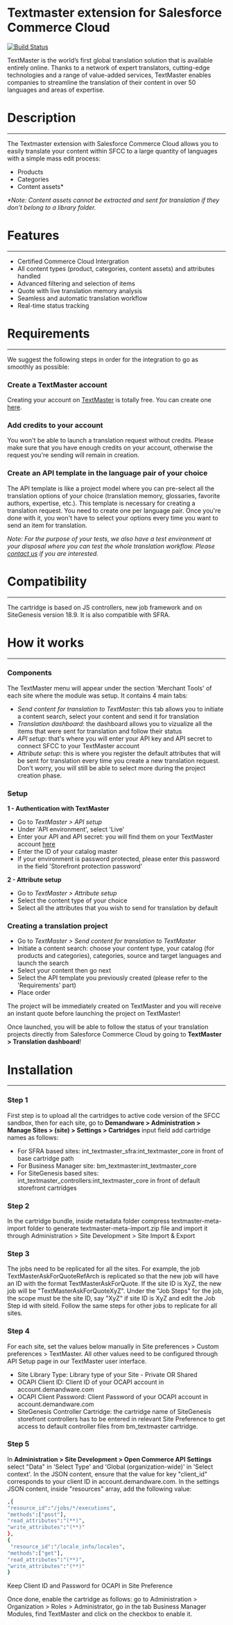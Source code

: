 # Textmaster extension for Salesforce Commerce Cloud

[![Build Status](https://travis-ci.org/joemccann/dillinger.svg?branch=master)](https://travis-ci.org/joemccann/dillinger)

TextMaster is the world’s first global translation solution that is available entirely online. Thanks to a network of expert translators, cutting-edge technologies and a range of value-added services, TextMaster enables companies to streamline the translation of their content in over 50 languages and areas of expertise.


# Description
***

The Textmaster extension with Salesforce Commerce Cloud allows you to easily translate your content within SFCC to a large quantity of languages with a simple mass edit process:
- Products
- Categories
- Content assets*

_*Note: Content assets cannot be extracted and sent for translation if they don't belong to a library folder._

# Features
***

  - Certified Commerce Cloud Intergration
  - All content types (product, categories, content assets) and attributes handled
  - Advanced filtering and selection of items
  - Quote with live translation memory analysis
  - Seamless and automatic translation workflow
  - Real-time status tracking

# Requirements
***

We suggest the following steps in order for the integration to go as smoothly as possible:

### Create a TextMaster account 

Creating your account on [TextMaster](https://textmaster.com) is totally free. You can create one [here](https://app.textmaster.com/sign_in).

### Add credits to your account

You won't be able to launch a translation request without credits. Please make sure that you have enough credits on your account, otherwise the request you're sending will remain in creation.

### Create an API template in the language pair of your choice

The API template is like a project model where you can pre-select all the translation options of your choice (translation memory, glossaries, favorite authors, expertise, etc.). This template is necessary for creating a translation request. You need to create one per language pair. Once you're done with it, you won't have to select your options every time you want to send an item for translation.


_Note: For the purpose of your tests, we also have a test environment at your disposal where you can test the whole translation workflow. Please [contact us](integrations@textmaster.com) if you are interested._

# Compatibility
***

The cartridge is based on JS controllers, new job framework and on SiteGenesis version 18.9. It is also compatible with SFRA.

# How it works
***

### Components
The TextMaster menu will appear under the section 'Merchant Tools' of each site where the module was setup. It contains 4 main tabs: 
- _Send content for translation to TextMaster_: this tab allows you to initiate a content search, select your content and send it for translation
- _Translation dashboard_: the dashboard allows you to vizualize all the items that were sent for translation and follow their status
- _API setup_: that's where you will enter your API key and API secret to connect SFCC to your TextMaster account
- _Attribute setup_: this is where you register the default attributes that will be sent for translation every time you create a new translation request. Don't worry, you will still be able to select more during the project creation phase.

### Setup
**1  - Authentication with TextMaster**
- Go to *TextMaster > API setup* 
- Under 'API environment', select 'Live'
- Enter your API and API secret: you will find them on your TextMaster account [here](https://app.textmaster.com/clients/api_info)
- Enter the ID of your catalog master
- If your environment is password protected, please enter this password in the field 'Storefront protection password'

**2 - Attribute setup**
- Go to *TextMaster > Attribute setup*
- Select the content type of your choice
- Select all the attributes that you wish to send for translation by default

### Creating a translation project
- Go to *TextMaster > Send content for translation to TextMaster* 
- Initiate a content search: choose your content type, your catalog (for products and categories), categories, source and target languages and launch the search
- Select your content then go next
- Select the API template you previously created (please refer to the 'Requirements' part)
- Place order

The project will be immediately created on TextMaster and you will receive an instant quote before launching the project on TextMaster! 

Once launched, you will be able to follow the status of your translation projects directly from Salesforce Commerce Cloud by going to **TextMaster > Translation dashboard**!

# Installation
***
### Step 1
First step is to upload all the cartridges to active code version of the SFCC sandbox, then for each site, go to **Demandware > Administration > Manage Sites > (site) > Settings > Cartridges** input field add cartridge names as follows:
- For SFRA based sites: int_textmaster_sfra:int_textmaster_core in front of base cartridge path
- For Business Manager site: bm_textmaster:int_textmaster_core
- For SiteGenesis based sites: int_textmaster_controllers:int_textmaster_core in front of default storefront cartridges

### Step 2
In the cartridge bundle, inside metadata folder compress textmaster-meta-import folder to generate textmaster-meta-import.zip file and import it through Administration > Site Development > Site Import & Export

### Step 3
The jobs need to be replicated for all the sites.
For example, the job TextMasterAskForQuoteRefArch is replicated so that the new job will have an ID with the format TextMasterAskForQuote<siteID>. If the site ID is XyZ, the new job will be "TextMasterAskForQuoteXyZ".  Under the "Job Steps" for the job, the scope must be the site ID, say "XyZ" if site ID is XyZ and edit the Job Step id with siteId.
Follow the same steps for other jobs to replicate for all sites.

### Step 4
For each site, set the values below manually in Site preferences > Custom preferences > TextMaster. All other values need to be configured through API Setup page in our TextMaster user interface.
- Site Library Type: Library type of your Site - Private OR Shared
- OCAPI Client ID: Client ID of your OCAPI account in account.demandware.com
- OCAPI Client Password: Client Password of your OCAPI account in account.demandware.com
- SiteGenesis Controller Cartridge: the cartridge name of SiteGenesis storefront controllers has to be entered in relevant Site Preference to get access to default controller files from bm_textmaster cartridge.

### Step 5
In **Administration > Site Development > Open Commerce API Settings** select "Data" in 'Select Type' and 'Global (organization-wide)' in 'Select context'.
In the JSON content, ensure that the value for key "client_id" corresponds to your client ID in account.demandware.com. In the settings JSON content, inside "resources" array, add the following value:
```sh
,{
"resource_id":"/jobs/*/executions",
"methods":["post"],
"read_attributes":"(**)",
"write_attributes":"(**)"
},
{
 "resource_id":"/locale_info/locales",
"methods":["get"],
"read_attributes":"(**)",
"write_attributes":"(**)"
}
```
Keep Client ID and Password for OCAPI in Site Preference

Once done, enable the cartridge as follows: go to Administration > Organization > Roles > Administrator, go in the tab Business Manager Modules, find TextMaster and click on the checkbox to enable it.

